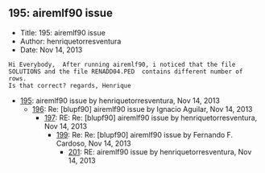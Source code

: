 ## 195: airemlf90 issue

- Title: 195: airemlf90 issue
- Author: henriquetorresventura
- Date: Nov 14, 2013

```
Hi Everybody,  After running airemlf90, i noticed that the file SOLUTIONS and the file RENADD04.PED  contains different number of rows.
Is that correct? regards, Henrique
```

- [195](0195.md): airemlf90 issue by henriquetorresventura, Nov 14, 2013
    - [196](0196.md): Re: [blupf90] airemlf90 issue by Ignacio Aguilar, Nov 14, 2013
        - [197](0197.md): RE: Re: [blupf90] airemlf90 issue by henriquetorresventura, Nov 14, 2013
            - [199](0199.md): Re: Re: [blupf90] airemlf90 issue by Fernando F. Cardoso, Nov 14, 2013
                - [201](0201.md): RE: airemlf90 issue by henriquetorresventura, Nov 14, 2013
